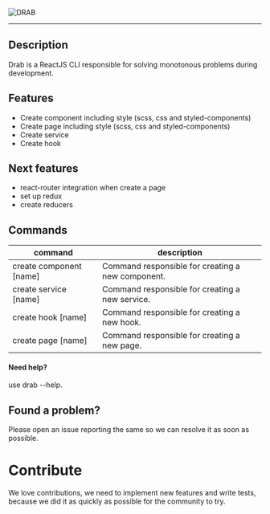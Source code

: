 ![DRAB](https://i.imgur.com/BOGgoa1.png "DRAB")

------------
## Description
Drab is a ReactJS CLI responsible for solving monotonous problems during development.

## Features
- Create component including style (scss, css and styled-components)
- Create page including style (scss, css and styled-components)
- Create service
- Create hook

## Next features
- react-router integration when create a page
- set up redux
- create reducers

## Commands
| command  | description   |
| ------------ | ------------ |
|  create component [name] |  Command responsible for creating a new component. |
| create service [name] |  Command responsible for creating a new service. |
| create hook [name]  | Command responsible for creating a new hook.   |
| create page [name] | Command responsible for creating a new page.  |

#### Need help?
use drab --help.

## Found a problem?
Please open an issue reporting the same so we can resolve it as soon as possible.

# Contribute
We love contributions, we need to implement new features and write tests, because we did it as quickly as possible for the community to try.
